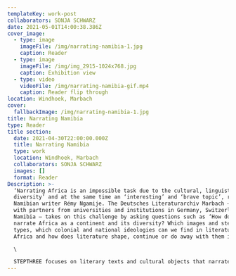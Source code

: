 ```yaml
---
templateKey: work-post
collaborators: SONJA SCHWARZ
date: 2021-05-01T14:00:38.386Z
cover_image:
  - type: image
    imageFile: /img/narrating-namibia-1.jpg
    caption: Reader
  - type: image
    imageFile: /img/img_2915-1024x768.jpg
    caption: Exhibition view
  - type: video
    videoFile: /img/narrating-namibia-gif.mp4
    caption: Reader flip through
location: Windhoek, Marbach
cover:
  fallbackImage: /img/narrating-namibia-1.jpg
title: Narrating Namibia
type: Reader
title section:
  date: 2021-04-30T22:00:00.000Z
  title: Narrating Namibia
  type: work
  location: Windhoek, Marbach
  collaborators: SONJA SCHWARZ
  images: []
  format: Reader
Description: >-
  ‘Narrating Africa is an impossible task due to the cultural, linguistic
  diversity’ and at the same time an ‘interesting’ and ‘brave topic’, reflects
  Namibian writer Rémy Ngamije. The Deutsches Literaturarchiv Marbach – together
  with partners from universities and institutions in Germany, Switzerland and
  Namibia – takes on this challenge by asking questions such as ‘How do we
  narrate Africa as a continent and its diversity? Which images and stereo
  types, which colonial and national ideologies can we find in literature about
  Africa and how does literature shape, continue or do away with them in turn?’\

  \

  STEPTHREE focuses on literary texts and cultural objects that narrate Namibia. The selection of texts portrays the multilingual Namibian society. Together, texts and objects represent snapshots of Namibian literature and culture. Scholars and writers discuss and contextualise their meaning and narration, but also raise further questions. Come and see for yourself.
---
```

